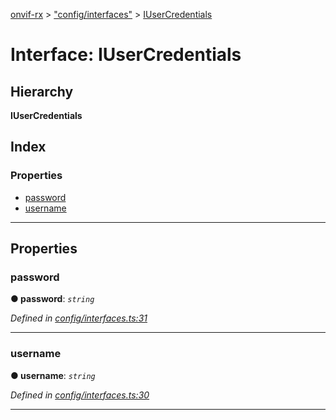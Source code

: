 [onvif-rx](../README.md) > ["config/interfaces"](../modules/_config_interfaces_.md) > [IUserCredentials](../interfaces/_config_interfaces_.iusercredentials.md)

# Interface: IUserCredentials

## Hierarchy

**IUserCredentials**

## Index

### Properties

* [password](_config_interfaces_.iusercredentials.md#password)
* [username](_config_interfaces_.iusercredentials.md#username)

---

## Properties

<a id="password"></a>

###  password

**● password**: *`string`*

*Defined in [config/interfaces.ts:31](https://github.com/patrickmichalina/onvif-rx/blob/3ab1739/src/config/interfaces.ts#L31)*

___
<a id="username"></a>

###  username

**● username**: *`string`*

*Defined in [config/interfaces.ts:30](https://github.com/patrickmichalina/onvif-rx/blob/3ab1739/src/config/interfaces.ts#L30)*

___

